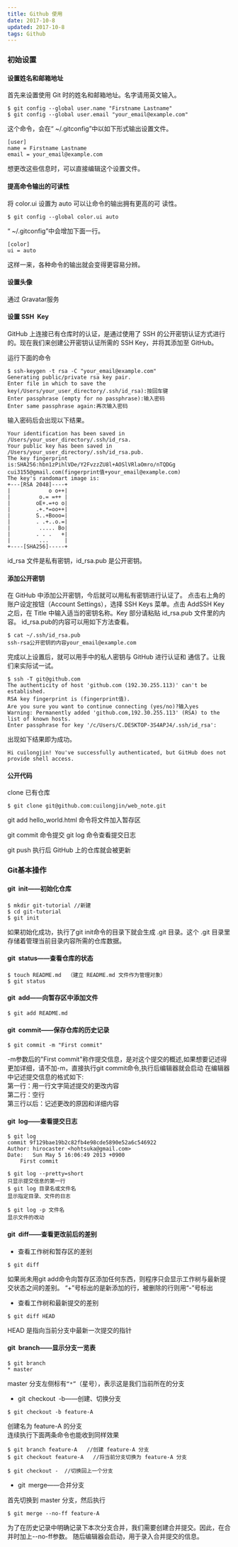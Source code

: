 ```yaml
---
title: Github 使用
date: 2017-10-8
updated: 2017-10-8
tags: Github
---
```


### 初始设置
#### 设置姓名和邮箱地址
首先来设置使用 Git 时的姓名和邮箱地址。名字请用英文输入。

```
$ git config --global user.name "Firstname Lastname"
$ git config --global user.email "your_email@example.com"
```
这个命令，会在“ ~/.gitconfig”中以如下形式输出设置文件。
```
[user]
name = Firstname Lastname
email = your_email@example.com
```
想更改这些信息时，可以直接编辑这个设置文件。

#### 提高命令输出的可读性
将 color.ui 设置为 auto 可以让命令的输出拥有更高的可
读性。
```
$ git config --global color.ui auto
```
“ ~/.gitconfig”中会增加下面一行。
```
[color]
ui = auto
```
这样一来，各种命令的输出就会变得更容易分辨。

#### 设置头像
通过 Gravatar服务

#### 设置 SSH Key

GitHub 上连接已有仓库时的认证，是通过使用了 SSH 的公开密钥认证方式进行的。现在我们来创建公开密钥认证所需的 SSH Key，并将其添加至 GitHub。  

运行下面的命令
```
$ ssh-keygen -t rsa -C "your_email@example.com"
Generating public/private rsa key pair.
Enter file in which to save the key(/Users/your_user_directory/.ssh/id_rsa):按回车键
Enter passphrase (empty for no passphrase):输入密码
Enter same passphrase again:再次输入密码
```
输入密码后会出现以下结果。
```
Your identification has been saved in /Users/your_user_directory/.ssh/id_rsa.
Your public key has been saved in /Users/your_user_directory/.ssh/id_rsa.pub.
The key fingerprint is:SHA256:hbn1zPihlVDe/Y2FvzzZU8l+AOSlVRlaOmro/nTQDGg cui3155@gmail.com(fingerprint值+your_email@example.com)
The key's randomart image is:
+---[RSA 2048]----+
|            o o++|
|         o.= =++ |
|        oE+.=+o o|
|        .+.*=oo++|
|        S..+Booo=|
|        . .+..o.=|
|         ..... Bo|
|        . . .   +|
|         ...     |
+----[SHA256]-----+
```
id_rsa 文件是私有密钥，id_rsa.pub 是公开密钥。

#### 添加公开密钥

在 GitHub 中添加公开密钥，今后就可以用私有密钥进行认证了。
点击右上角的账户设定按钮（Account Settings），选择 SSH Keys 菜单。点击 AddSSH Key 之后，在 Title 中输入适当的密钥名称。Key 部分请粘贴 id_rsa.pub 文件里的内容。
id_rsa.pub的内容可以用如下方法查看。
```
$ cat ~/.ssh/id_rsa.pub
ssh-rsa公开密钥的内容your_email@example.com
```
完成以上设置后，就可以用手中的私人密钥与 GitHub 进行认证和
通信了。让我们来实际试一试。
```
$ ssh -T git@github.com
The authenticity of host 'github.com (192.30.255.113)' can't be established.
RSA key fingerprint is (fingerprint值).
Are you sure you want to continue connecting (yes/no)?输入yes
Warning: Permanently added 'github.com,192.30.255.113' (RSA) to the list of known hosts.
Enter passphrase for key '/c/Users/C.DESKTOP-3S4APJ4/.ssh/id_rsa':
```
出现如下结果即为成功。
```
Hi cuilongjin! You've successfully authenticated, but GitHub does not provide shell access.
```
#### 公开代码
clone 已有仓库
```
$ git clone git@github.com:cuilongjin/web_note.git
```

git add hello_world.html
命令将文件加入暂存区

git commit 
命令提交
git log  命令查看提交日志

git push  执行后 GitHub 上的仓库就会被更新

### Git基本操作
#### git init——初始化仓库
```
$ mkdir git-tutorial //新建
$ cd git-tutorial
$ git init
```
如果初始化成功，执行了git init命令的目录下就会生成 .git 目录。这个 .git 目录里存储着管理当前目录内容所需的仓库数据。

#### git status——查看仓库的状态
```
$ touch README.md  （建立 README.md 文件作为管理对象）
$ git status
```
#### git add——向暂存区中添加文件
```
$ git add README.md
```
#### git commit——保存仓库的历史记录
```
$ git commit -m "First commit"
```
-m参数后的"First commit"称作提交信息，是对这个提交的概述,如果想要记述得更加详细，请不加-m，直接执行git commit命令,执行后编辑器就会启动
在编辑器中记述提交信息的格式如下:  
第一行：用一行文字简述提交的更改内容  
第二行：空行  
第三行以后：记述更改的原因和详细内容  
#### git log——查看提交日志
```
$ git log
commit 9f129bae19b2c82fb4e98cde5890e52a6c546922
Author: hirocaster <hohtsuka@gmail.com>
Date:   Sun May 5 16:06:49 2013 +0900
    First commit

$ git log --pretty=short
只显示提交信息的第一行  
$ git log 目录名或文件名
显示指定目录、文件的日志

$ git log -p 文件名
显示文件的改动
```
#### git diff——查看更改前后的差别
* 查看工作树和暂存区的差别
```
$ git diff
```
  
如果尚未用git add命令向暂存区添加任何东西，则程序只会显示工作树与最新提交状态之间的差别。
“+”号标出的是新添加的行，被删除的行则用“-”号标出

* 查看工作树和最新提交的差别
```
$ git diff HEAD
```
HEAD 是指向当前分支中最新一次提交的指针

#### git branch——显示分支一览表
```
$ git branch
* master
```
master 分支左侧标有`“*”`（星号），表示这是我们当前所在的分支

* git checkout -b——创建、切换分支  
```
$ git checkout -b feature-A
```
创建名为 feature-A 的分支  
连续执行下面两条命令也能收到同样效果
```
$ git branch feature-A   //创建 feature-A 分支
$ git checkout feature-A   //将当前分支切换为 feature-A 分支
```

```
$ git checkout -  //切换回上一个分支
```
* git merge——合并分支

首先切换到 master 分支，然后执行
```
$ git merge --no-ff feature-A
```
为了在历史记录中明确记录下本次分支合并，我们需要创建合并提交。因此，在合并时加上--no-ff参数。
随后编辑器会启动，用于录入合并提交的信息。